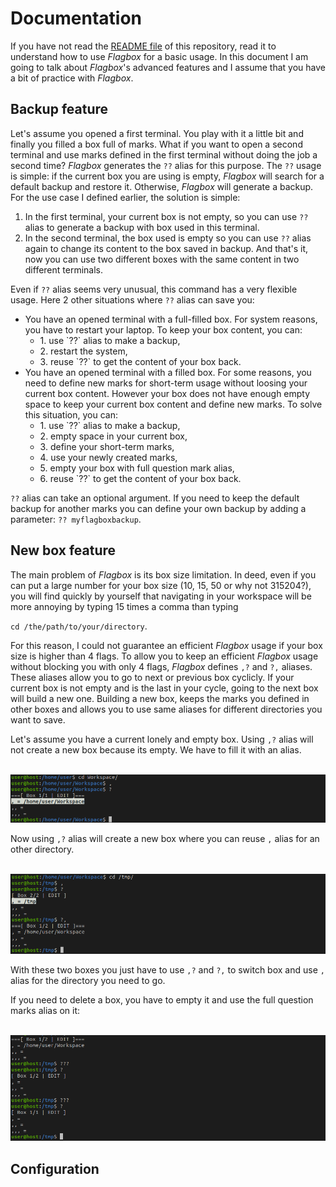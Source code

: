 # Documentation

If you have not read the
[README file](https://github.com/pabtomas/flagbox/blob/master/README.md) of
this repository, read it to understand how to use *Flagbox* for a basic usage.
In this document I am going to talk about *Flagbox*'s advanced features and
I assume that you have a bit of practice with *Flagbox*.

## Backup feature

Let's assume you opened a first terminal. You play with it a little bit and
finally you filled a box full of marks. What if you want to open a second
terminal and use marks defined in the first terminal without doing the job a
second time? *Flagbox* generates the `??` alias for this purpose. The `??`
usage is simple: if the current box you are using is empty, *Flagbox* will
search for a default backup and restore it. Otherwise, *Flagbox* will generate
a backup. For the use case I defined earlier, the solution is simple:
1) In the first terminal, your current box is not empty, so you can use `??`
alias to generate a backup with box used in this terminal.
2) In the second terminal, the box used is empty so you can use `??` alias
again to change its content to the box saved in backup. And that's it, now you
can use two different boxes with the same content in two different terminals.

Even if `??` alias seems very unusual, this command has a very flexible usage.
Here 2 other situations where `??` alias can save you:
<ul>
  <li> You have an opened terminal with a full-filled box. For system reasons, you
have to restart your laptop. To keep your box content, you can:
    <ul>
      <li> 1. use `??` alias to make a backup, </li>
      <li> 2. restart the system, </li>
      <li> 3. reuse `??` to get the content of your box back. </li>
    </ul>
  </li>
  <li>You have an opened terminal with a filled box. For some reasons, you need to
define new marks for short-term usage without loosing your current box
content. However your box does not have enough empty space to keep your
current box content and define new marks. To solve this situation, you can:
    <ul>
      <li> 1. use `??` alias to make a backup, </li>
      <li> 2. empty space in your current box, </li>
      <li> 3. define your short-term marks, </li>
      <li> 4. use your newly created marks, </li>
      <li> 5. empty your box with full question mark alias, </li>
      <li> 6. reuse `??` to get the content of your box back. </li>
    </ul>
  </li>
</ul>

`??` alias can take an optional argument. If you need to keep the default
backup for another marks you can define your own backup by adding a parameter:
`?? myflagboxbackup`.

## New box feature

The main problem of *Flagbox* is its box size limitation. In deed, even if you
can put a large number for your box size (10, 15, 50 or why not 315204?), you
will find quickly by yourself that navigating in your workspace will be more
annoying by typing 15 times a comma than typing

`cd /the/path/to/your/directory`.

For this reason, I could not guarantee an efficient *Flagbox* usage if your
box size is higher than 4 flags. To allow you to keep an efficient *Flagbox*
usage without blocking you with only 4 flags, *Flagbox* defines `,?` and `?,`
aliases. These aliases allow you to go to next or previous box cyclicly. If
your current box is not empty and is the last in your cycle, going to the next
box will build a new one. Building a new box, keeps the marks you defined in
other boxes and allows you to use same aliases for different directories you
want to save.

Let's assume you have a current lonely and empty box. Using `,?` alias will
not create a new box because its empty. We have to fill it with an alias.

</br>
<img src="/media/filledbox.png">
</br>

Now using `,?` alias will create a new box where you can reuse `,` alias for
an other directory.

</br>
<img src="/media/2boxes.png">
</br>

With these two boxes you just have to use `,?` and `?,` to switch box and use
`,` alias for the directory you need to go.

If you need to delete a box, you have to empty it and use the full question
marks alias on it:

</br>
<img src="/media/deletebox.png">
</br>

## Configuration
